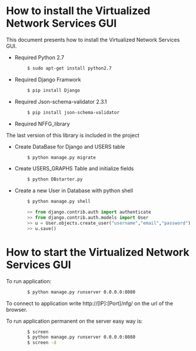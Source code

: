 # How to install the Virtualized Network Services GUI

This document presents how to install the Virtualized Network Services GUI.

* Required Python 2.7

```sh
        $ sudo apt-get install python2.7
```

* Required Django Framwork

```sh
        $ pip install Django
```

* Required Json-schema-validator 2.3.1

```sh
        $ pip install json-schema-validator
```

* Required NFFG_library 

The last version of this library is included in the project



* Create DataBase for Django and USERS table

```sh
        $ python manage.py migrate
```

* Create USERS_GRAPHS Table and initialize fields  

```sh
        $ python DBstarter.py
```

* Create a new User in Database with python shell

```sh
        $ python manage.py shell
```
```python
        >> from django.contrib.auth import authenticate
        >> from django.contrib.auth.models import User
        >> u = User.objects.create_user("username","email","password")
        >> u.save()
```


# How to start the Virtualized Network Services GUI

To run application:
```sh
        $ python manage.py runserver 0.0.0.0:8080
```

To connect to application write http://[IP]:[Port]/nfg/ on the url of the browser.

To run application permanent on the server easy way is:
```sh
        $ screen
        $ python manage.py runserver 0.0.0.0:8080
        $ screen -d
```


